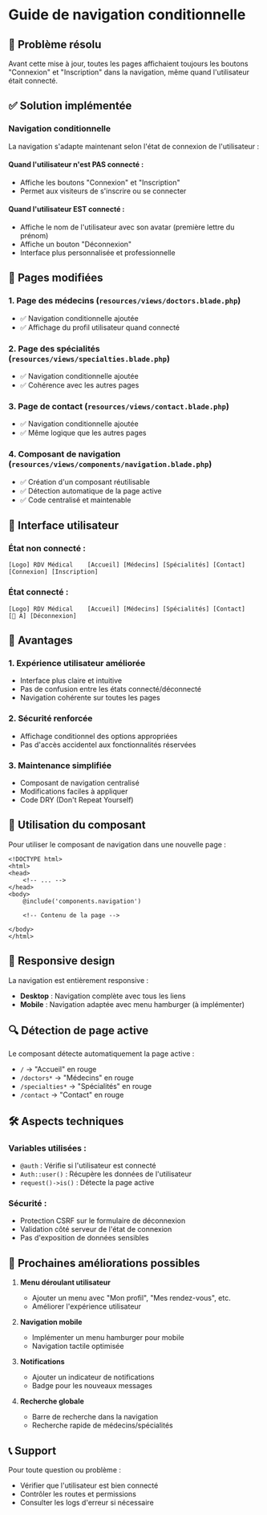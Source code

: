 # Guide de navigation conditionnelle

## 🎯 Problème résolu

Avant cette mise à jour, toutes les pages affichaient toujours les boutons "Connexion" et "Inscription" dans la navigation, même quand l'utilisateur était connecté.

## ✅ Solution implémentée

### Navigation conditionnelle
La navigation s'adapte maintenant selon l'état de connexion de l'utilisateur :

#### **Quand l'utilisateur n'est PAS connecté :**
- Affiche les boutons "Connexion" et "Inscription"
- Permet aux visiteurs de s'inscrire ou se connecter

#### **Quand l'utilisateur EST connecté :**
- Affiche le nom de l'utilisateur avec son avatar (première lettre du prénom)
- Affiche un bouton "Déconnexion"
- Interface plus personnalisée et professionnelle

## 🔧 Pages modifiées

### 1. **Page des médecins** (`resources/views/doctors.blade.php`)
- ✅ Navigation conditionnelle ajoutée
- ✅ Affichage du profil utilisateur quand connecté

### 2. **Page des spécialités** (`resources/views/specialties.blade.php`)
- ✅ Navigation conditionnelle ajoutée
- ✅ Cohérence avec les autres pages

### 3. **Page de contact** (`resources/views/contact.blade.php`)
- ✅ Navigation conditionnelle ajoutée
- ✅ Même logique que les autres pages

### 4. **Composant de navigation** (`resources/views/components/navigation.blade.php`)
- ✅ Création d'un composant réutilisable
- ✅ Détection automatique de la page active
- ✅ Code centralisé et maintenable

## 🎨 Interface utilisateur

### **État non connecté :**
```
[Logo] RDV Médical    [Accueil] [Médecins] [Spécialités] [Contact]    [Connexion] [Inscription]
```

### **État connecté :**
```
[Logo] RDV Médical    [Accueil] [Médecins] [Spécialités] [Contact]    [👤 A] [Déconnexion]
```

## 🚀 Avantages

### 1. **Expérience utilisateur améliorée**
- Interface plus claire et intuitive
- Pas de confusion entre les états connecté/déconnecté
- Navigation cohérente sur toutes les pages

### 2. **Sécurité renforcée**
- Affichage conditionnel des options appropriées
- Pas d'accès accidentel aux fonctionnalités réservées

### 3. **Maintenance simplifiée**
- Composant de navigation centralisé
- Modifications faciles à appliquer
- Code DRY (Don't Repeat Yourself)

## 🔄 Utilisation du composant

Pour utiliser le composant de navigation dans une nouvelle page :

```blade
<!DOCTYPE html>
<html>
<head>
    <!-- ... -->
</head>
<body>
    @include('components.navigation')
    
    <!-- Contenu de la page -->
    
</body>
</html>
```

## 📱 Responsive design

La navigation est entièrement responsive :
- **Desktop** : Navigation complète avec tous les liens
- **Mobile** : Navigation adaptée avec menu hamburger (à implémenter)

## 🔍 Détection de page active

Le composant détecte automatiquement la page active :
- `/` → "Accueil" en rouge
- `/doctors*` → "Médecins" en rouge  
- `/specialties*` → "Spécialités" en rouge
- `/contact` → "Contact" en rouge

## 🛠️ Aspects techniques

### Variables utilisées :
- `@auth` : Vérifie si l'utilisateur est connecté
- `Auth::user()` : Récupère les données de l'utilisateur
- `request()->is()` : Détecte la page active

### Sécurité :
- Protection CSRF sur le formulaire de déconnexion
- Validation côté serveur de l'état de connexion
- Pas d'exposition de données sensibles

## 🎯 Prochaines améliorations possibles

1. **Menu déroulant utilisateur**
   - Ajouter un menu avec "Mon profil", "Mes rendez-vous", etc.
   - Améliorer l'expérience utilisateur

2. **Navigation mobile**
   - Implémenter un menu hamburger pour mobile
   - Navigation tactile optimisée

3. **Notifications**
   - Ajouter un indicateur de notifications
   - Badge pour les nouveaux messages

4. **Recherche globale**
   - Barre de recherche dans la navigation
   - Recherche rapide de médecins/spécialités

## 📞 Support

Pour toute question ou problème :
- Vérifier que l'utilisateur est bien connecté
- Contrôler les routes et permissions
- Consulter les logs d'erreur si nécessaire 